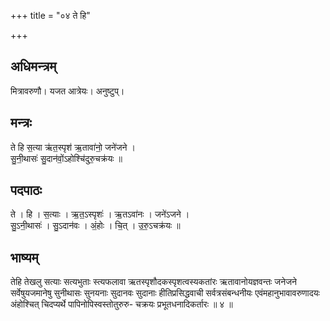 +++
title = "०४ ते हि"

+++
## अधिमन्त्रम्
मित्रावरुणौ। यजत आत्रेयः। अनुष्टुप्।

## मन्त्रः
ते हि स॒त्या ऋ॑त॒स्पृश॑ ऋ॒तावा॑नो॒ जने॑जने ।  
सु॒नी॒थासः॑ सु॒दान॑वों॒ऽहोश्चि॑दुरु॒चक्र॑यः ॥

## पदपाठः
ते । हि । स॒त्याः । ऋ॒त॒ऽस्पृशः॑ । ऋ॒तऽवा॑नः । जने॑ऽजने ।  
सु॒ऽनी॒थासः॑ । सु॒ऽदान॑वः । अं॒होः । चि॒त् । उ॒रु॒ऽचक्र॑यः ॥

## भाष्यम्
तेहि तेखलु सत्याः सत्यभुताः स्त्यफलावा ऋतस्पृशौदकस्पृशत्वस्यकतांरः ऋतावानोयज्ञवन्तः जनेजने सर्वेषुयजमानेषु सुनीथासः सुनयनाः सुदानवः सुदानाः हीतिप्रसिद्धवाची सर्वत्रसंबन्धनीयः एवंमहानुभावावरुणादयः अंहोश्चित् चिदप्यर्थे पापिनोपिस्वस्तोतुरुरु- चक्रयः प्रभूतधनादिकर्तारः ॥ ४ ॥